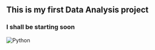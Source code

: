 ## This is my first Data Analysis project
### I shall be starting soon
![Python](https://img.shields.io/badge/python-3670A0?style=for-the-badge&logo=python&logoColor=ffdd54)
